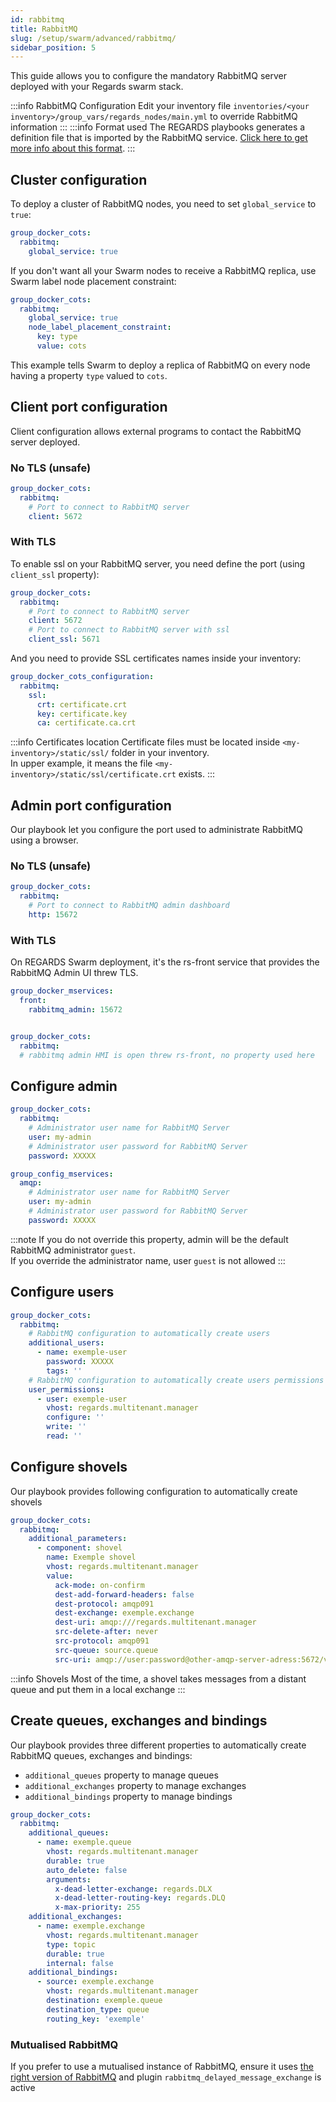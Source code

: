 ```yaml
---
id: rabbitmq
title: RabbitMQ
slug: /setup/swarm/advanced/rabbitmq/
sidebar_position: 5
---
```


This guide allows you to configure the mandatory RabbitMQ server deployed with your Regards swarm stack.

:::info RabbitMQ Configuration
Edit your inventory file `inventories/<your inventory>/group_vars/regards_nodes/main.yml` to override RabbitMQ
information
:::
:::info Format used
The REGARDS playbooks generates a definition file that is imported by the RabbitMQ
service. [Click here to get more info about this format](https://www.rabbitmq.com/docs/definitions).
:::

## Cluster configuration

To deploy a cluster of RabbitMQ nodes, you need to set `global_service` to `true`:

```yaml
group_docker_cots:
  rabbitmq:
    global_service: true
```

If you don't want all your Swarm nodes to receive a RabbitMQ replica, use Swarm label node placement constraint:

```yaml
group_docker_cots:
  rabbitmq:
    global_service: true
    node_label_placement_constraint:
      key: type
      value: cots
```

This example tells Swarm to deploy a replica of RabbitMQ on every node having a property `type` valued to `cots`.

## Client port configuration

Client configuration allows external programs to contact the RabbitMQ server deployed.

### No TLS (unsafe)

```yaml
group_docker_cots:
  rabbitmq:
    # Port to connect to RabbitMQ server
    client: 5672
```

### With TLS

To enable ssl on your RabbitMQ server, you need define the port (using `client_ssl` property):

```yaml
group_docker_cots:
  rabbitmq:
    # Port to connect to RabbitMQ server
    client: 5672
    # Port to connect to RabbitMQ server with ssl
    client_ssl: 5671
```

And you need to provide SSL certificates names inside your inventory:

```yaml title="Certificates used by RabbitMQ"
group_docker_cots_configuration:
  rabbitmq:
    ssl:
      crt: certificate.crt
      key: certificate.key
      ca: certificate.ca.crt
```

:::info Certificates location
Certificate files must be located inside `<my-inventory>/static/ssl/` folder in your inventory.  
In upper example, it means the file `<my-inventory>/static/ssl/certificate.crt` exists.
:::

## Admin port configuration

Our playbook let you configure the port used to administrate RabbitMQ using a browser.

### No TLS (unsafe)

```yaml
group_docker_cots:
  rabbitmq:
    # Port to connect to RabbitMQ admin dashboard
    http: 15672
```

### With TLS

On REGARDS Swarm deployment, it's the rs-front service that provides the RabbitMQ Admin UI threw TLS.

```yaml
group_docker_mservices:
  front:
    rabbitmq_admin: 15672


group_docker_cots:
  rabbitmq:
  # rabbitmq admin HMI is open threw rs-front, no property used here
```

## Configure admin

```yaml
group_docker_cots:
  rabbitmq:
    # Administrator user name for RabbitMQ Server
    user: my-admin
    # Administrator user password for RabbitMQ Server 
    password: XXXXX

group_config_mservices:
  amqp:
    # Administrator user name for RabbitMQ Server
    user: my-admin
    # Administrator user password for RabbitMQ Server 
    password: XXXXX
```

:::note
If you do not override this property, admin will be the default RabbitMQ administrator `guest`.  
If you override the administrator name, user `guest` is not allowed
:::

## Configure users

```yaml
group_docker_cots:
  rabbitmq:
    # RabbitMQ configuration to automatically create users
    additional_users:
      - name: exemple-user
        password: XXXXX
        tags: ''
    # RabbitMQ configuration to automatically create users permissions 
    user_permissions:
      - user: exemple-user
        vhost: regards.multitenant.manager
        configure: ''
        write: ''
        read: ''
```

## Configure shovels

Our playbook provides following configuration to automatically create shovels

```yaml
group_docker_cots:
  rabbitmq:
    additional_parameters:
      - component: shovel
        name: Exemple shovel
        vhost: regards.multitenant.manager
        value:
          ack-mode: on-confirm
          dest-add-forward-headers: false
          dest-protocol: amqp091
          dest-exchange: exemple.exchange
          dest-uri: amqp:///regards.multitenant.manager
          src-delete-after: never
          src-protocol: amqp091
          src-queue: source.queue
          src-uri: amqp://user:password@other-amqp-server-adress:5672/vhost
```

:::info Shovels
Most of the time, a shovel takes messages from a distant queue and put them in a local exchange
:::

## Create queues, exchanges and bindings

Our playbook provides three different properties to automatically create RabbitMQ queues, exchanges and bindings:

- `additional_queues` property to manage queues
- `additional_exchanges` property to manage exchanges
- `additional_bindings` property to manage bindings

```yaml
group_docker_cots:
  rabbitmq:
    additional_queues:
      - name: exemple.queue
        vhost: regards.multitenant.manager
        durable: true
        auto_delete: false
        arguments:
          x-dead-letter-exchange: regards.DLX
          x-dead-letter-routing-key: regards.DLQ
          x-max-priority: 255
    additional_exchanges:
      - name: exemple.exchange
        vhost: regards.multitenant.manager
        type: topic
        durable: true
        internal: false
    additional_bindings:
      - source: exemple.exchange
        vhost: regards.multitenant.manager
        destination: exemple.queue
        destination_type: queue
        routing_key: 'exemple'
```

### Mutualised RabbitMQ

If you prefer to use a mutualised instance of RabbitMQ, ensure it
uses [the right version of RabbitMQ](../06-cots-version.md) and plugin `rabbitmq_delayed_message_exchange` is active
